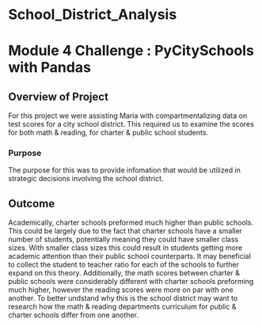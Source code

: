 # School_District_Analysis 
# Module 4 Challenge : PyCitySchools with Pandas

## Overview of Project
For this project we were assisting Maria with compartmentalizing data on test scores for a city school district. This required us to examine the scores for both math & reading, for charter & public school students. 
### Purpose
The purpose for this was to provide infomation that would be utilized in strategic decisions involving the school district. 
## Outcome 
Academically, charter schools preformed much higher than public schools. This could be largely due to the fact that charter schools have a smaller number of students, potentially meaning they could have smaller class sizes. With smaller class sizes this could result in students getting more academic attention than their public school counterparts. It may beneficial to collect the student to teacher ratio for each of the schools to further expand on this theory. Additionally, the math scores between charter & public schools were considerably different with charter schools preforming much higher, however the reading scores were more on par with one another. To better undstand why this is the school district may want to research how the math & reading departments curriculum for public & charter schools differ from one another. 
